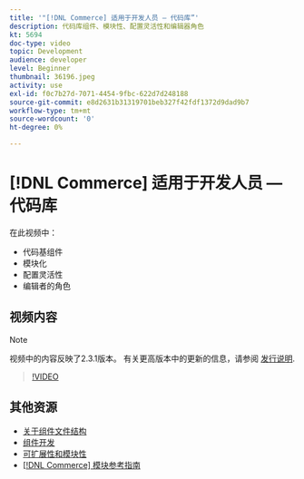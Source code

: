 ```yaml
---
title: '"[!DNL Commerce] 适用于开发人员 — 代码库”'
description: 代码库组件、模块性、配置灵活性和编辑器角色
kt: 5694
doc-type: video
topic: Development
audience: developer
level: Beginner
thumbnail: 36196.jpeg
activity: use
exl-id: f0c7b27d-7071-4454-9fbc-622d7d248188
source-git-commit: e8d2631b31319701beb327f42fdf1372d9dad9b7
workflow-type: tm+mt
source-wordcount: '0'
ht-degree: 0%

---
```


# [!DNL Commerce] 适用于开发人员 — 代码库

在此视频中：

- 代码基组件
- 模块化
- 配置灵活性
- 编辑者的角色

## 视频内容

>[!NOTE]
>
>视频中的内容反映了2.3.1版本。 有关更高版本中的更新的信息，请参阅 [发行说明](https://experienceleague.adobe.com/docs/commerce-operations/release/notes/overview.html).

>[!VIDEO](https://video.tv.adobe.com/v/36196?quality=12&learn=on)

## 其他资源

- [关于组件文件结构](https://developer.adobe.com/commerce/php/development/prepare/component-file-structure/)
- [组件开发](https://developer.adobe.com/commerce/php/development/components/)
- [可扩展性和模块性](https://developer.adobe.com/commerce/php/architecture/modules/)
- [[!DNL Commerce] 模块参考指南](https://developer.adobe.com/commerce/php/module-reference/)
